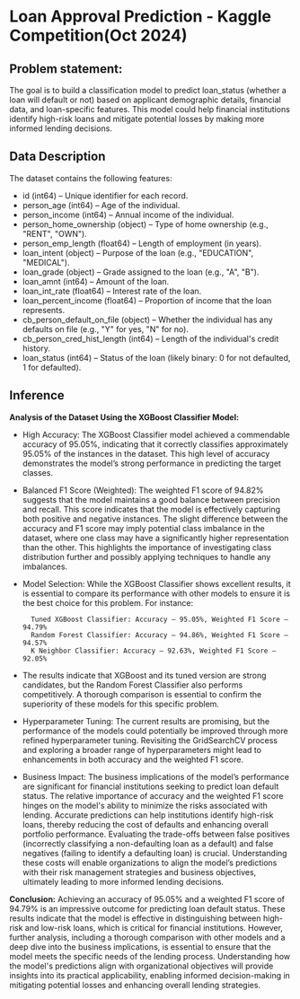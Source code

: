 
# Loan Approval Prediction - Kaggle Competition(Oct 2024)






## Problem statement:

The goal is to build a classification model to predict loan_status (whether a loan will default or not) based on applicant demographic details, financial data, and loan-specific features. This model could help financial institutions identify high-risk loans and mitigate potential losses by making more informed lending decisions.


## Data Description

The dataset contains the following features:

- id (int64) – Unique identifier for each record.
- person_age (int64) – Age of the individual.
- person_income (int64) – Annual income of the individual.
- person_home_ownership (object) – Type of home ownership (e.g., "RENT", "OWN").
- person_emp_length (float64) – Length of employment (in years).
- loan_intent (object) – Purpose of the loan (e.g., "EDUCATION", "MEDICAL").
- loan_grade (object) – Grade assigned to the loan (e.g., "A", "B").
- loan_amnt (int64) – Amount of the loan.
- loan_int_rate (float64) – Interest rate of the loan.
- loan_percent_income (float64) – Proportion of income that the loan represents.
- cb_person_default_on_file (object) – Whether the individual has any defaults on file (e.g., "Y" for yes, "N" for no).
- cb_person_cred_hist_length (int64) – Length of the individual's credit history.
- loan_status (int64) – Status of the loan (likely binary: 0 for not defaulted, 1 for defaulted).


## Inference

**Analysis of the Dataset Using the XGBoost Classifier Model:**

* High Accuracy: The XGBoost Classifier model achieved a commendable accuracy of 95.05%, indicating that it correctly classifies approximately 95.05% of the instances in the dataset. This high level of accuracy demonstrates the model’s strong performance in predicting the target classes.

* Balanced F1 Score (Weighted): The weighted F1 score of 94.82% suggests that the model maintains a good balance between precision and recall. This score indicates that the model is effectively capturing both positive and negative instances. The slight difference between the accuracy and F1 score may imply potential class imbalance in the dataset, where one class may have a significantly higher representation than the other. This highlights the importance of investigating class distribution further and possibly applying techniques to handle any imbalances.

* Model Selection: While the XGBoost Classifier shows excellent results, it is essential to compare its performance with other models to ensure it is the best choice for this problem. For instance:

        Tuned XGBoost Classifier: Accuracy – 95.05%, Weighted F1 Score – 94.79%
        Random Forest Classifier: Accuracy – 94.86%, Weighted F1 Score – 94.57%
        K Neighbor Classifier: Accuracy – 92.63%, Weighted F1 Score – 92.05%

* The results indicate that XGBoost and its tuned version are strong candidates, but the Random Forest Classifier also performs competitively. A thorough comparison is essential to confirm the superiority of these models for this specific problem.

* Hyperparameter Tuning: The current results are promising, but the performance of the models could potentially be improved through more refined hyperparameter tuning. Revisiting the GridSearchCV process and exploring a broader range of hyperparameters might lead to enhancements in both accuracy and the weighted F1 score.

* Business Impact: The business implications of the model’s performance are significant for financial institutions seeking to predict loan default status. The relative importance of accuracy and the weighted F1 score hinges on the model's ability to minimize the risks associated with lending. Accurate predictions can help institutions identify high-risk loans, thereby reducing the cost of defaults and enhancing overall portfolio performance. Evaluating the trade-offs between false positives (incorrectly classifying a non-defaulting loan as a default) and false negatives (failing to identify a defaulting loan) is crucial. Understanding these costs will enable organizations to align the model’s predictions with their risk management strategies and business objectives, ultimately leading to more informed lending decisions.

**Conclusion:**
Achieving an accuracy of 95.05% and a weighted F1 score of 94.79% is an impressive outcome for predicting loan default status. These results indicate that the model is effective in distinguishing between high-risk and low-risk loans, which is critical for financial institutions. However, further analysis, including a thorough comparison with other models and a deep dive into the business implications, is essential to ensure that the model meets the specific needs of the lending process. Understanding how the model's predictions align with organizational objectives will provide insights into its practical applicability, enabling informed decision-making in mitigating potential losses and enhancing overall lending strategies.
